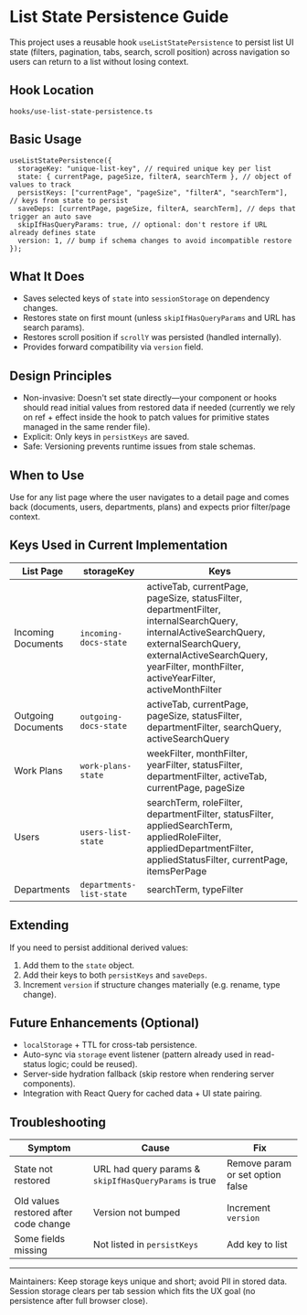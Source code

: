 # List State Persistence Guide

This project uses a reusable hook `useListStatePersistence` to persist list UI state (filters, pagination, tabs, search, scroll position) across navigation so users can return to a list without losing context.

## Hook Location
`hooks/use-list-state-persistence.ts`

## Basic Usage
```tsx
useListStatePersistence({
  storageKey: "unique-list-key", // required unique key per list
  state: { currentPage, pageSize, filterA, searchTerm }, // object of values to track
  persistKeys: ["currentPage", "pageSize", "filterA", "searchTerm"], // keys from state to persist
  saveDeps: [currentPage, pageSize, filterA, searchTerm], // deps that trigger an auto save
  skipIfHasQueryParams: true, // optional: don't restore if URL already defines state
  version: 1, // bump if schema changes to avoid incompatible restore
});
```

## What It Does
- Saves selected keys of `state` into `sessionStorage` on dependency changes.
- Restores state on first mount (unless `skipIfHasQueryParams` and URL has search params).
- Restores scroll position if `scrollY` was persisted (handled internally).
- Provides forward compatibility via `version` field.

## Design Principles
- Non-invasive: Doesn't set state directly—your component or hooks should read initial values from restored data if needed (currently we rely on ref + effect inside the hook to patch values for primitive states managed in the same render file).
- Explicit: Only keys in `persistKeys` are saved.
- Safe: Versioning prevents runtime issues from stale schemas.

## When to Use
Use for any list page where the user navigates to a detail page and comes back (documents, users, departments, plans) and expects prior filter/page context.

## Keys Used in Current Implementation
| List Page | storageKey | Keys |
|-----------|------------|------|
| Incoming Documents | `incoming-docs-state` | activeTab, currentPage, pageSize, statusFilter, departmentFilter, internalSearchQuery, internalActiveSearchQuery, externalSearchQuery, externalActiveSearchQuery, yearFilter, monthFilter, activeYearFilter, activeMonthFilter |
| Outgoing Documents | `outgoing-docs-state` | activeTab, currentPage, pageSize, statusFilter, departmentFilter, searchQuery, activeSearchQuery |
| Work Plans | `work-plans-state` | weekFilter, monthFilter, yearFilter, statusFilter, departmentFilter, activeTab, currentPage, pageSize |
| Users | `users-list-state` | searchTerm, roleFilter, departmentFilter, statusFilter, appliedSearchTerm, appliedRoleFilter, appliedDepartmentFilter, appliedStatusFilter, currentPage, itemsPerPage |
| Departments | `departments-list-state` | searchTerm, typeFilter |

## Extending
If you need to persist additional derived values:
1. Add them to the `state` object.
2. Add their keys to both `persistKeys` and `saveDeps`.
3. Increment `version` if structure changes materially (e.g. rename, type change).

## Future Enhancements (Optional)
- `localStorage` + TTL for cross-tab persistence.
- Auto-sync via `storage` event listener (pattern already used in read-status logic; could be reused).
- Server-side hydration fallback (skip restore when rendering server components).
- Integration with React Query for cached data + UI state pairing.

## Troubleshooting
| Symptom | Cause | Fix |
|---------|-------|-----|
| State not restored | URL had query params & `skipIfHasQueryParams` is true | Remove param or set option false |
| Old values restored after code change | Version not bumped | Increment `version` |
| Some fields missing | Not listed in `persistKeys` | Add key to list |

---
Maintainers: Keep storage keys unique and short; avoid PII in stored data. Session storage clears per tab session which fits the UX goal (no persistence after full browser close).
